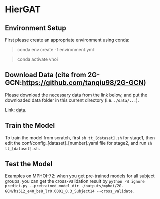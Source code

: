 # HierGAT

## Environment Setup
First please create an appropriate environment using conda: 

> conda env create -f environment.yml

> conda activate vhoi

## Download Data (cite from 2G-GCN:https://github.com/tanqiu98/2G-GCN)
Please download the necessary data from the link below, and put the 
downloaded data folder in this current directory (i.e. `./data/...`).

Link: [data](https://drive.google.com/drive/folders/1yfwItIoQrAnbnk5GTjbbfN8Ls8Ybl_hr?usp=sharing).

## Train the Model
To train the model from scratch, first `sh tt_[dataset].sh` for stage1, then 
edit the conf/config_[dataset]_[number].yaml file for stage2, and run `sh tt_[dataset].sh`.

## Test the Model
Examples on MPHOI-72: when you get pre-trained models for all subject groups, you can get the cross-validation result by `python -W ignore predict.py --pretrained_model_dir ./outputs/mphoi/2G-GCN/hs512_e40_bs8_lr0.0001_0.3_Subject14 --cross_validate`.


